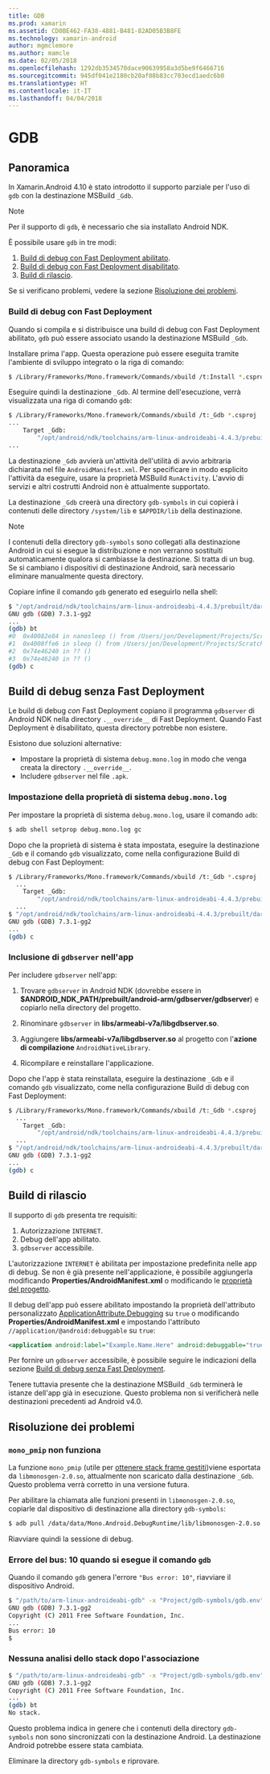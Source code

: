 ```yaml
---
title: GDB
ms.prod: xamarin
ms.assetid: CD0BE462-FA38-4881-B481-82AD05B3B8FE
ms.technology: xamarin-android
author: mgmclemore
ms.author: mamcle
ms.date: 02/05/2018
ms.openlocfilehash: 1292db3534570dace90639958a3d5be9f6466716
ms.sourcegitcommit: 945df041e2180cb20af08b83cc703ecd1aedc6b0
ms.translationtype: HT
ms.contentlocale: it-IT
ms.lasthandoff: 04/04/2018
---
```

# <a name="gdb"></a>GDB

## <a name="overview"></a>Panoramica

In Xamarin.Android 4.10 è stato introdotto il supporto parziale per l'uso di `gdb` con la destinazione MSBuild `_Gdb`. 

> [!NOTE]
> Per il supporto di `gdb`, è necessario che sia installato Android NDK.

È possibile usare `gdb` in tre modi:

1.  [Build di debug con Fast Deployment abilitato](#Debug_Builds_with_Fast_Deployment).
1.  [Build di debug con Fast Deployment disabilitato](#Debug_Builds_without_Fast_Deployment).
1.  [Build di rilascio](#Release_Builds).


Se si verificano problemi, vedere la sezione [Risoluzione dei problemi](#Troubleshooting).

<a name="Debug_Builds_with_Fast_Deployment" />

### <a name="debug-builds-with-fast-deployment"></a>Build di debug con Fast Deployment

Quando si compila e si distribuisce una build di debug con Fast Deployment abilitato, `gdb` può essere associato usando la destinazione MSBuild `_Gdb`.

Installare prima l'app. Questa operazione può essere eseguita tramite l'ambiente di sviluppo integrato o la riga di comando:

```bash
$ /Library/Frameworks/Mono.framework/Commands/xbuild /t:Install *.csproj
```

Eseguire quindi la destinazione `_Gdb`. Al termine dell'esecuzione, verrà visualizzata una riga di comando `gdb`:

```bash
$ /Library/Frameworks/Mono.framework/Commands/xbuild /t:_Gdb *.csproj
...
    Target _Gdb:
        "/opt/android/ndk/toolchains/arm-linux-androideabi-4.4.3/prebuilt/darwin-x86/bin/arm-linux-androideabi-gdb" -x "/Users/jon/Development/Projects/Scratch.HelloXamarin20//gdb-symbols/gdb.env"
...
```

La destinazione `_Gdb` avvierà un'attività dell'utilità di avvio arbitraria dichiarata nel file `AndroidManifest.xml`. Per specificare in modo esplicito l'attività da eseguire, usare la proprietà MSBuild `RunActivity`. L'avvio di servizi e altri costrutti Android non è attualmente supportato.

La destinazione `_Gdb` creerà una directory `gdb-symbols` in cui copierà i contenuti delle directory `/system/lib` e `$APPDIR/lib` della destinazione.


> [!NOTE]
> I contenuti della directory `gdb-symbols` sono collegati alla destinazione Android in cui si esegue la distribuzione e non verranno sostituiti automaticamente qualora si cambiasse la destinazione. Si tratta di un bug. Se si cambiano i dispositivi di destinazione Android, sarà necessario eliminare manualmente questa directory.

Copiare infine il comando `gdb` generato ed eseguirlo nella shell:

```bash
$ "/opt/android/ndk/toolchains/arm-linux-androideabi-4.4.3/prebuilt/darwin-x86/bin/arm-linux-androideabi-gdb" -x "/Users/jon/Development/Projects/Scratch.HelloXamarin20//gdb-symbols/gdb.env"
GNU gdb (GDB) 7.3.1-gg2
...
(gdb) bt
#0  0x40082e84 in nanosleep () from /Users/jon/Development/Projects/Scratch.HelloXamarin20/gdb-symbols/libc.so
#1  0x4008ffe6 in sleep () from /Users/jon/Development/Projects/Scratch.HelloXamarin20/gdb-symbols/libc.so
#2  0x74e46240 in ?? ()
#3  0x74e46240 in ?? ()
(gdb) c
```

<a name="Debug_Builds_without_Fast_Deployment" />

## <a name="debug-builds-without-fast-deployment"></a>Build di debug senza Fast Deployment

Le build di debug *con* Fast Deployment copiano il programma `gdbserver` di Android NDK nella directory `.__override__` di Fast Deployment. Quando Fast Deployment è disabilitato, questa directory potrebbe non esistere.

Esistono due soluzioni alternative:

-   Impostare la proprietà di sistema `debug.mono.log` in modo che venga creata la directory `.__override__`.
-   Includere `gdbserver` nel file `.apk`.

### <a name="setting-the-debugmonolog-system-property"></a>Impostazione della proprietà di sistema `debug.mono.log`

Per impostare la proprietà di sistema `debug.mono.log`, usare il comando `adb`:

```bash
$ adb shell setprop debug.mono.log gc
```

Dopo che la proprietà di sistema è stata impostata, eseguire la destinazione `_Gdb` e il comando `gdb` visualizzato, come nella configurazione Build di debug con Fast Deployment:

```bash
$ /Library/Frameworks/Mono.framework/Commands/xbuild /t:_Gdb *.csproj
  ...
    Target _Gdb:
        "/opt/android/ndk/toolchains/arm-linux-androideabi-4.4.3/prebuilt/darwin-x86/bin/arm-linux-androideabi-gdb" -x "/Users/jon/Development/Projects/Scratch.HelloXamarin20//gdb-symbols/gdb.env"
  ...
$ "/opt/android/ndk/toolchains/arm-linux-androideabi-4.4.3/prebuilt/darwin-x86/bin/arm-linux-androideabi-gdb" -x "/Users/jon/Development/Projects/Scratch.HelloXamarin20//gdb-symbols/gdb.env"
GNU gdb (GDB) 7.3.1-gg2
...
(gdb) c
```


### <a name="including-gdbserver-in-your-app"></a>Inclusione di `gdbserver` nell'app

Per includere `gdbserver` nell'app:

1. Trovare `gdbserver` in Android NDK (dovrebbe essere in **$ANDROID\_NDK\_PATH/prebuilt/android-arm/gdbserver/gdbserver**) e copiarlo nella directory del progetto.

2. Rinominare `gdbserver` in **libs/armeabi-v7a/libgdbserver.so**.

3. Aggiungere **libs/armeabi-v7a/libgdbserver.so** al progetto con l'**azione di compilazione** `AndroidNativeLibrary`.

4. Ricompilare e reinstallare l'applicazione.

Dopo che l'app è stata reinstallata, eseguire la destinazione `_Gdb` e il comando `gdb` visualizzato, come nella configurazione Build di debug con Fast Deployment:

```bash
$ /Library/Frameworks/Mono.framework/Commands/xbuild /t:_Gdb *.csproj
  ...
    Target _Gdb:
        "/opt/android/ndk/toolchains/arm-linux-androideabi-4.4.3/prebuilt/darwin-x86/bin/arm-linux-androideabi-gdb" -x "/Users/jon/Development/Projects/Scratch.HelloXamarin20//gdb-symbols/gdb.env"
  ...
$ "/opt/android/ndk/toolchains/arm-linux-androideabi-4.4.3/prebuilt/darwin-x86/bin/arm-linux-androideabi-gdb" -x "/Users/jon/Development/Projects/Scratch.HelloXamarin20//gdb-symbols/gdb.env"
GNU gdb (GDB) 7.3.1-gg2
...
(gdb) c
```

<a name="Release_Builds" />

## <a name="release-builds"></a>Build di rilascio

Il supporto di `gdb` presenta tre requisiti:

1.  Autorizzazione `INTERNET`.
2.  Debug dell'app abilitato.
3.  `gdbserver` accessibile.

L'autorizzazione `INTERNET` è abilitata per impostazione predefinita nelle app di debug. Se non è già presente nell'applicazione, è possibile aggiungerla modificando **Properties/AndroidManifest.xml** o modificando le [proprietà del progetto](https://developer.xamarin.com/recipes/android/general/projects/add_permissions_to_android_manifest/).

Il debug dell'app può essere abilitato impostando la proprietà dell'attributo personalizzato [ApplicationAttribute.Debugging](https://developer.xamarin.com/api/property/Android.App.ApplicationAttribute.Debuggable/) su `true` o modificando **Properties/AndroidManifest.xml** e impostando l'attributo `//application/@android:debuggable` su `true`:

```xml
<application android:label="Example.Name.Here" android:debuggable="true">
```

Per fornire un `gdbserver` accessibile, è possibile seguire le indicazioni della sezione [Build di debug senza Fast Deployment](#Debug_Builds_without_Fast_Deployment).

Tenere tuttavia presente che la destinazione MSBuild `_Gdb` terminerà le istanze dell'app già in esecuzione. Questo problema non si verificherà nelle destinazioni precedenti ad Android v4.0.

<a name="Troubleshooting" />

## <a name="troubleshooting"></a>Risoluzione dei problemi

### <a name="monopmip-doesnt-work"></a>`mono_pmip` non funziona

La funzione `mono_pmip` (utile per [ottenere stack frame gestiti](http://www.mono-project.com/docs/debug+profile/debug/#debugging-with-gdb))viene esportata da `libmonosgen-2.0.so`, attualmente non scaricato dalla destinazione `_Gdb`. Questo problema verrà corretto in una versione futura.

Per abilitare la chiamata alle funzioni presenti in `libmonosgen-2.0.so`, copiarle dal dispositivo di destinazione alla directory `gdb-symbols`:

```bash
$ adb pull /data/data/Mono.Android.DebugRuntime/lib/libmonosgen-2.0.so Project/gdb-symbols
```

Riavviare quindi la sessione di debug.

### <a name="bus-error-10-when-running-the-gdb-command"></a>Errore del bus: 10 quando si esegue il comando `gdb`

Quando il comando `gdb` genera l'errore `"Bus error: 10"`, riavviare il dispositivo Android.

```bash
$ "/path/to/arm-linux-androideabi-gdb" -x "Project/gdb-symbols/gdb.env"
GNU gdb (GDB) 7.3.1-gg2
Copyright (C) 2011 Free Software Foundation, Inc.
...
Bus error: 10
$
```

### <a name="no-stack-trace-after-attach"></a>Nessuna analisi dello stack dopo l'associazione

```bash
$ "/path/to/arm-linux-androideabi-gdb" -x "Project/gdb-symbols/gdb.env"
GNU gdb (GDB) 7.3.1-gg2
Copyright (C) 2011 Free Software Foundation, Inc.
...
(gdb) bt
No stack.
```

Questo problema indica in genere che i contenuti della directory `gdb-symbols` non sono sincronizzati con la destinazione Android. La destinazione Android potrebbe essere stata cambiata.

Eliminare la directory `gdb-symbols` e riprovare.
